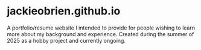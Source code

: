 # jackieobrien.github.io
A portfolio/resume website I intended to provide for people wishing to learn more about my background and experience. Created during the summer of 2025 as a hobby project and currently ongoing.
